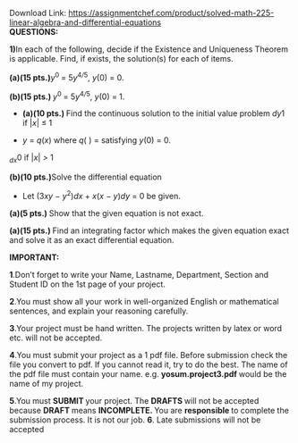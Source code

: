 Download Link: https://assignmentchef.com/product/solved-math-225-linear-algebra-and-differential-equations
<br>
<strong>QUESTIONS:</strong>

<strong>1)</strong>In each of the following, decide if the Existence and Uniqueness Theorem is applicable. Find, if exists, the solution(s) for each of items.

<strong>(a)(15 pts.)</strong><em>y</em><sup>0 </sup>= 5<em>y</em><sup>4<em>/</em>5</sup>, <em>y</em>(0) = 0.

<strong>(b)(15 pts.) </strong><em>y</em><sup>0 </sup>= 5<em>y</em><sup>4<em>/</em>5</sup>, <em>y</em>(0) = 1.

<ul>

 <li><strong>(a)(10 pts.) </strong>Find the continuous solution to the initial value problem <em>dy</em>1 if |<em>x</em>| ≤ 1</li>

</ul>

+ <em>y </em>= <em>q</em>(<em>x</em>) where <em>q</em>( ) =                                      satisfying <em>y</em>(0) = 0.

<em><sub>dx</sub></em>0                                                       if |<em>x</em>| <em>&gt; </em>1

<strong>(b)(10 pts.)</strong>Solve the differential equation

<ul>

 <li>Let (3<em>xy </em>− <em>y</em><sup>2</sup>)<em>dx </em>+ <em>x</em>(<em>x </em>− <em>y</em>)<em>dy </em>= 0 be given.</li>

</ul>

<strong>(a)(5 pts.) </strong>Show that the given equation is not exact.

<strong>(a)(15 pts.) </strong>Find an integrating factor which makes the given equation exact and solve it as an exact differential equation.

<strong>IMPORTANT:</strong>

<strong>1</strong>.Don’t forget to write your Name, Lastname, Department, Section and Student ID on the 1st page of your project.

<strong>2</strong>.You must show all your work in well-organized English or mathematical sentences, and explain your reasoning carefully.

<strong>3</strong>.Your project must be hand written. The projects written by latex or word etc. will not be accepted.

<strong>4</strong>.You must submit your project as a 1 pdf file. Before submission check the file you convert to pdf. If you cannot read it, try to do the best. The name of the pdf file must contain your name. e.g. <strong>yosum.project3.pdf </strong>would be the name of my project.

<strong>5</strong>.You must <strong>SUBMIT </strong>your project. The <strong>DRAFTS </strong>will not be accepted because <strong>DRAFT </strong>means <strong>INCOMPLETE. </strong>You are <strong>responsible </strong>to complete the submission process. It is not our job. <strong>6</strong>. Late submissions will not be accepted